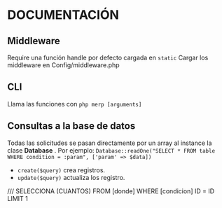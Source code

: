 # DOCUMENTACIÓN

## Middleware

Require una función handle por defecto cargada en ```static```
Cargar los middleware en Config/middleware.php

## CLI

Llama las funciones con ```php merp [arguments] ```

## Consultas a la base de datos
Todas las solicitudes se pasan directamente por un array al instance la clase **Database** . Por ejemplo:
``` Database::readOne("SELECT * FROM table WHERE condition = :param", ['param' => $data]) ```

- ```create($query)``` crea registros.
- ```update($query)``` actualiza los registro.

/// SELECCIONA (CUANTOS) FROM [donde] WHERE [condicion] ID = ID LIMIT 1